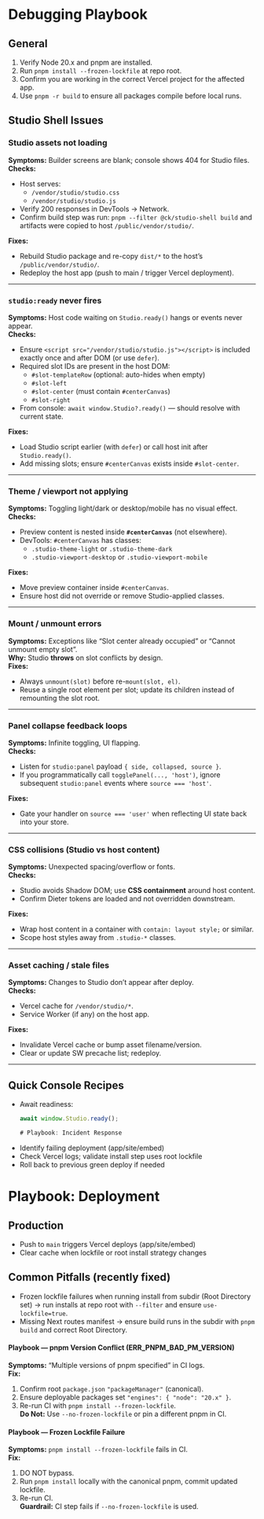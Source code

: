 <!-- =============================== -->
<!-- File: debugging.updated.md -->
<!-- =============================== -->

# Debugging Playbook

## General
1. Verify Node 20.x and pnpm are installed.
2. Run `pnpm install --frozen-lockfile` at repo root.
3. Confirm you are working in the correct Vercel project for the affected app.
4. Use `pnpm -r build` to ensure all packages compile before local runs.

## Studio Shell Issues

### Studio assets not loading
**Symptoms:** Builder screens are blank; console shows 404 for Studio files.  
**Checks:**
- Host serves:
  - `/vendor/studio/studio.css`
  - `/vendor/studio/studio.js`
- Verify 200 responses in DevTools → Network.
- Confirm build step was run: `pnpm --filter @ck/studio-shell build` and artifacts were copied to host `/public/vendor/studio/`.

**Fixes:**
- Rebuild Studio package and re-copy `dist/*` to the host’s `/public/vendor/studio/`.
- Redeploy the host app (push to main / trigger Vercel deployment).

---

### `studio:ready` never fires
**Symptoms:** Host code waiting on `Studio.ready()` hangs or events never appear.  
**Checks:**
- Ensure `<script src="/vendor/studio/studio.js"></script>` is included exactly once and after DOM (or use `defer`).
- Required slot IDs are present in the host DOM:
  - `#slot-templateRow` (optional: auto-hides when empty)
  - `#slot-left`
  - `#slot-center` (must contain `#centerCanvas`)
  - `#slot-right`
- From console: `await window.Studio?.ready()` — should resolve with current state.

**Fixes:**
- Load Studio script earlier (with `defer`) or call host init after `Studio.ready()`.
- Add missing slots; ensure `#centerCanvas` exists inside `#slot-center`.

---

### Theme / viewport not applying
**Symptoms:** Toggling light/dark or desktop/mobile has no visual effect.  
**Checks:**
- Preview content is nested inside **`#centerCanvas`** (not elsewhere).
- DevTools: `#centerCanvas` has classes:
  - `.studio-theme-light` or `.studio-theme-dark`
  - `.studio-viewport-desktop` or `.studio-viewport-mobile`

**Fixes:**
- Move preview container inside `#centerCanvas`.
- Ensure host did not override or remove Studio-applied classes.

---

### Mount / unmount errors
**Symptoms:** Exceptions like “Slot center already occupied” or “Cannot unmount empty slot”.  
**Why:** Studio **throws** on slot conflicts by design.  
**Fixes:**
- Always `unmount(slot)` before re-`mount(slot, el)`.
- Reuse a single root element per slot; update its children instead of remounting the slot root.

---

### Panel collapse feedback loops
**Symptoms:** Infinite toggling, UI flapping.  
**Checks:**
- Listen for `studio:panel` payload `{ side, collapsed, source }`.
- If you programmatically call `togglePanel(..., 'host')`, ignore subsequent `studio:panel` events where `source === 'host'`.

**Fixes:**
- Gate your handler on `source === 'user'` when reflecting UI state back into your store.

---

### CSS collisions (Studio vs host content)
**Symptoms:** Unexpected spacing/overflow or fonts.  
**Checks:**
- Studio avoids Shadow DOM; use **CSS containment** around host content.
- Confirm Dieter tokens are loaded and not overridden downstream.

**Fixes:**
- Wrap host content in a container with `contain: layout style;` or similar.
- Scope host styles away from `.studio-*` classes.

---

### Asset caching / stale files
**Symptoms:** Changes to Studio don’t appear after deploy.  
**Checks:**
- Vercel cache for `/vendor/studio/*`.
- Service Worker (if any) on the host app.

**Fixes:**
- Invalidate Vercel cache or bump asset filename/version.
- Clear or update SW precache list; redeploy.

---

## Quick Console Recipes
- Await readiness:
  ```js
  await window.Studio.ready();

  # Playbook: Incident Response

- Identify failing deployment (app/site/embed)
- Check Vercel logs; validate install step uses root lockfile
- Roll back to previous green deploy if needed


# Playbook: Deployment

## Production
- Push to `main` triggers Vercel deploys (app/site/embed)
- Clear cache when lockfile or root install strategy changes

## Common Pitfalls (recently fixed)
- Frozen lockfile failures when running install from subdir (Root Directory set) → run installs at repo root with `--filter` and ensure `use-lockfile=true`.
- Missing Next routes manifest → ensure build runs in the subdir with `pnpm build` and correct Root Directory.

#### Playbook — pnpm Version Conflict (ERR_PNPM_BAD_PM_VERSION)
**Symptoms:** “Multiple versions of pnpm specified” in CI logs.  
**Fix:**  
1. Confirm root `package.json` `"packageManager"` (canonical).  
3. Ensure deployable packages set `"engines": { "node": "20.x" }`.  
4. Re-run CI with `pnpm install --frozen-lockfile`.  
**Do Not:** Use `--no-frozen-lockfile` or pin a different pnpm in CI.

#### Playbook — Frozen Lockfile Failure
**Symptoms:** `pnpm install --frozen-lockfile` fails in CI.  
**Fix:**  
1. DO NOT bypass.  
2. Run `pnpm install` locally with the canonical pnpm, commit updated lockfile.  
3. Re-run CI.  
**Guardrail:** CI step fails if `--no-frozen-lockfile` is used.
